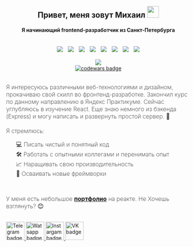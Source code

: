 <h2 align="center">Привет, меня зовут Михаил 
<img src="https://github.com/blackcater/blackcater/raw/main/images/Hi.gif" height="32"/></h2>
<h4 align="center">Я начинающий frontend-разработчик из Санкт-Петербурга</h4>
<br>
<div align="center">
    <img src="https://img.shields.io/badge/html5-%23E34F26.svg?style=for-the-badge&logo=html5&logoColor=white" style="margin-right: 10px;">
    <img src="https://img.shields.io/badge/css3-%231572B6.svg?style=for-the-badge&logo=css3&logoColor=white" style="margin-right: 10px;">
    <img src="https://img.shields.io/badge/javascript-%23323330.svg?style=for-the-badge&logo=javascript&logoColor=%23F7DF1E" style="margin-right: 10px;">
    <img src="https://img.shields.io/badge/react-%2320232a.svg?style=for-the-badge&logo=react&logoColor=%2361DAFB" style="margin-right: 10px;">
    <img src="https://img.shields.io/badge/express.js-%23404d59.svg?style=for-the-badge&logo=express&logoColor=%2361DAFB" style="margin-right: 10px;">
    <img src="https://img.shields.io/badge/SASS-hotpink.svg?style=for-the-badge&logo=SASS&logoColor=white" style="margin-right: 10px;">
    <img src="https://img.shields.io/badge/git-%23F05033.svg?style=for-the-badge&logo=git&logoColor=white" style="margin-right: 10px;">
    <img src="https://img.shields.io/badge/ESLint-4B3263?style=for-the-badge&logo=eslint&logoColor=white">
</div>
        <br>
<div align="center">
        <a href="https://github.com/WskyMike/github-readme-stats">
        <img src="https://github-readme-stats.vercel.app/api/top-langs/?username=WskyMike&layout=compact&show_icons=true&theme=github_dark_dimmed" />
        </a>
</div>
<div align="center">
        <a href="https://www.codewars.com/users/WskyMike"> <img src="https://www.codewars.com/users/WskyMike/badges/small" alt="codewars badge" /> </a> 
</div>
        <br>
<p style="font-weight: 200; font-size: 16px;">Я интересуюсь различными веб-технологиями и дизайном, прокачиваю свой скилл во фронтенд-разработке. Закончил курс по данному направлению в Яндекс Практикуме. Сейчас углубляюсь в изучение React. Еще знаю немного из бэкенда (Express) и могу написать и развернуть простой сервер. 👀 
        <br><br>Я стремлюсь:
        <ul style="font-weight: 200; font-size: 16px;">
           💻 Писать чистый и понятный код
            <br>
           🛠 Работать с опытными коллегами и перенимать опыт
            <br>
            📈 Наращивать свою производительность
            <br>
            🤯 Осваивать новые фреймворки
        </ul> 
        <br>
        <p style="font-weight: 200; font-size: 16px;">У меня есть небольшое <a href="https://ya.ru/" target="_blank"><b>портфолио</b></a> на реакте. Не Хочешь взглянуть? 😊
        </p>
</p>
        <br>
<div>
        <a href="https://t.me/wskymike">
                <img src="https://img.icons8.com/3d-fluency/94/null/telegram.png" alt="Telegram badge" style="height: 50px;">
        </a>
        <a href="https://wa.me/79992323200">
                <img src="https://img.icons8.com/3d-fluency/94/null/whatsapp.png" alt="Watsapp badge" style="height: 50px;">
        </a>
        <a href="https://instagram.com/mikhail.ivanovich">
                <img src="https://img.icons8.com/3d-fluency/94/null/instagram-new.png" alt="Instargam badge" style="height: 50px;">
        </a>   
        <a href="https://vk.com/mike.wsky">
                <img src="https://img.icons8.com/3d-fluency/94/null/vk-circled.png" alt="VK badge" style="height: 50px;">
        </a>   
</div>
